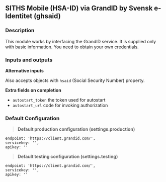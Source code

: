 ## SITHS Mobile (HSA-ID) via GrandID by Svensk e-Identitet (ghsaid)

### Description
This module works by interfacing the GrandID service.
It is supplied only with basic information. You need to obtain your own credentials.

### Inputs and outputs

**Alternative inputs**

Also accepts objects with `hsaid` (Social Security Number) property.

**Extra fields on completion**
* `autostart_token` the token used for autostart
* `autostart_url` code for invoking authorization

### Default Configuration
>**Default production configuration (settings.production)**
```
endpoint: 'https://client.grandid.com/',
servicekey: '',
apikey: ''
```
>**Default testing configuration (settings.testing)**
```
endpoint: 'https://client.grandid.com/',
servicekey: '',
apikey: ''
```